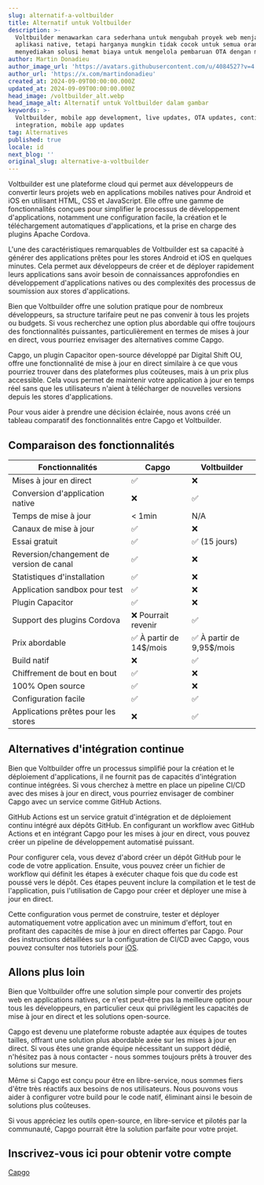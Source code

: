 ```yaml
---
slug: alternatif-a-voltbuilder
title: Alternatif untuk Voltbuilder
description: >-
  Voltbuilder menawarkan cara sederhana untuk mengubah proyek web menjadi
  aplikasi native, tetapi harganya mungkin tidak cocok untuk semua orang. Capgo
  menyediakan solusi hemat biaya untuk mengelola pembaruan OTA dengan mudah.
author: Martin Donadieu
author_image_url: 'https://avatars.githubusercontent.com/u/4084527?v=4'
author_url: 'https://x.com/martindonadieu'
created_at: 2024-09-09T00:00:00.000Z
updated_at: 2024-09-09T00:00:00.000Z
head_image: /voltbuilder_alt.webp
head_image_alt: Alternatif untuk Voltbuilder dalam gambar
keywords: >-
  Voltbuilder, mobile app development, live updates, OTA updates, continuous
  integration, mobile app updates
tag: Alternatives
published: true
locale: id
next_blog: ''
original_slug: alternative-a-voltbuilder
---
```

Voltbuilder est une plateforme cloud qui permet aux développeurs de convertir leurs projets web en applications mobiles natives pour Android et iOS en utilisant HTML, CSS et JavaScript. Elle offre une gamme de fonctionnalités conçues pour simplifier le processus de développement d'applications, notamment une configuration facile, la création et le téléchargement automatiques d'applications, et la prise en charge des plugins Apache Cordova.

L'une des caractéristiques remarquables de Voltbuilder est sa capacité à générer des applications prêtes pour les stores Android et iOS en quelques minutes. Cela permet aux développeurs de créer et de déployer rapidement leurs applications sans avoir besoin de connaissances approfondies en développement d'applications natives ou des complexités des processus de soumission aux stores d'applications.

Bien que Voltbuilder offre une solution pratique pour de nombreux développeurs, sa structure tarifaire peut ne pas convenir à tous les projets ou budgets. Si vous recherchez une option plus abordable qui offre toujours des fonctionnalités puissantes, particulièrement en termes de mises à jour en direct, vous pourriez envisager des alternatives comme Capgo.

Capgo, un plugin Capacitor open-source développé par Digital Shift OU, offre une fonctionnalité de mise à jour en direct similaire à ce que vous pourriez trouver dans des plateformes plus coûteuses, mais à un prix plus accessible. Cela vous permet de maintenir votre application à jour en temps réel sans que les utilisateurs n'aient à télécharger de nouvelles versions depuis les stores d'applications.

Pour vous aider à prendre une décision éclairée, nous avons créé un tableau comparatif des fonctionnalités entre Capgo et Voltbuilder.

## Comparaison des fonctionnalités

| Fonctionnalités | Capgo | Voltbuilder |
| --- | --- | --- |
| Mises à jour en direct | ✅ | ❌ |
| Conversion d'application native | ❌ | ✅ |
| Temps de mise à jour | < 1min | N/A |
| Canaux de mise à jour | ✅ | ❌ |
| Essai gratuit | ✅ | ✅ (15 jours) |
| Reversion/changement de version de canal | ✅ | ❌ |
| Statistiques d'installation | ✅ | ❌ |
| Application sandbox pour test | ✅ | ❌ |
| Plugin Capacitor | ✅ | ❌ |
| Support des plugins Cordova | ❌ Pourrait revenir | ✅ |
| Prix abordable | ✅ À partir de 14$/mois | ✅ À partir de 9,95$/mois |
| Build natif | ❌ | ✅ |
| Chiffrement de bout en bout | ✅ | ❌ |
| 100% Open source | ✅ | ❌ |
| Configuration facile | ✅ | ✅ |
| Applications prêtes pour les stores | ❌ | ✅ |

## Alternatives d'intégration continue

Bien que Voltbuilder offre un processus simplifié pour la création et le déploiement d'applications, il ne fournit pas de capacités d'intégration continue intégrées. Si vous cherchez à mettre en place un pipeline CI/CD avec des mises à jour en direct, vous pourriez envisager de combiner Capgo avec un service comme GitHub Actions.

GitHub Actions est un service gratuit d'intégration et de déploiement continu intégré aux dépôts GitHub. En configurant un workflow avec GitHub Actions et en intégrant Capgo pour les mises à jour en direct, vous pouvez créer un pipeline de développement automatisé puissant.

Pour configurer cela, vous devez d'abord créer un dépôt GitHub pour le code de votre application. Ensuite, vous pouvez créer un fichier de workflow qui définit les étapes à exécuter chaque fois que du code est poussé vers le dépôt. Ces étapes peuvent inclure la compilation et le test de l'application, puis l'utilisation de Capgo pour créer et déployer une mise à jour en direct.

Cette configuration vous permet de construire, tester et déployer automatiquement votre application avec un minimum d'effort, tout en profitant des capacités de mise à jour en direct offertes par Capgo. Pour des instructions détaillées sur la configuration de CI/CD avec Capgo, vous pouvez consulter nos tutoriels pour [iOS](https://capgo.app/blog/automatic-capacitor-android-build-github-action/).

## Allons plus loin

Bien que Voltbuilder offre une solution simple pour convertir des projets web en applications natives, ce n'est peut-être pas la meilleure option pour tous les développeurs, en particulier ceux qui privilégient les capacités de mise à jour en direct et les solutions open-source.

Capgo est devenu une plateforme robuste adaptée aux équipes de toutes tailles, offrant une solution plus abordable axée sur les mises à jour en direct. Si vous êtes une grande équipe nécessitant un support dédié, n'hésitez pas à nous contacter - nous sommes toujours prêts à trouver des solutions sur mesure.

Même si Capgo est conçu pour être en libre-service, nous sommes fiers d'être très réactifs aux besoins de nos utilisateurs. Nous pouvons vous aider à configurer votre build pour le code natif, éliminant ainsi le besoin de solutions plus coûteuses.

Si vous appréciez les outils open-source, en libre-service et pilotés par la communauté, Capgo pourrait être la solution parfaite pour votre projet.

## Inscrivez-vous ici pour obtenir votre compte

[Capgo](/register/)

